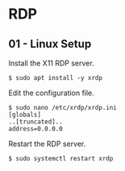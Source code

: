 # RDP

## 01 - Linux Setup

Install the X11 RDP server.

```
$ sudo apt install -y xrdp
```

Edit the configuration file.

```
$ sudo nano /etc/xrdp/xrdp.ini
[globals]
..[truncated]..
address=0.0.0.0
```

Restart the RDP server.

```
$ sudo systemctl restart xrdp
```